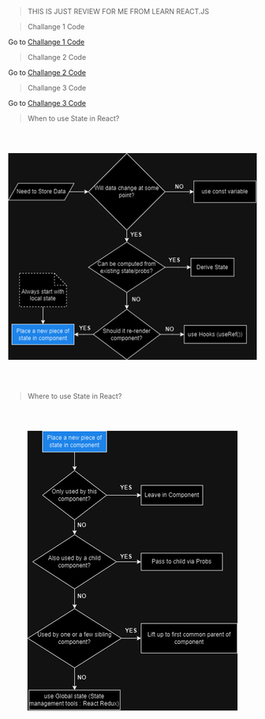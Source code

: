 > THIS IS JUST REVIEW FOR ME FROM LEARN REACT.JS

> Challange 1 Code

Go to [Challange 1 Code](src/challange/challange1.jsx)

> Challange 2 Code

Go to [Challange 2 Code](src/challange/challange2.jsx)

> Challange 3 Code

Go to [Challange 3 Code](src/challange/challange3.jsx)

> When to use State in React?

<br><br>

<p align="center">
  <img src="public/When-to-use.png" alt="When to use">
</p>

<br><br>

> Where to use State in React?

<br><br>

<p align="center">
  <img src="public/Where-to-use.png" alt="Where to use">
</p>
